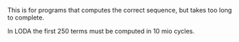 This is for programs that computes the correct sequence, but takes too long to complete.

In LODA the first 250 terms must be computed in 10 mio cycles.
